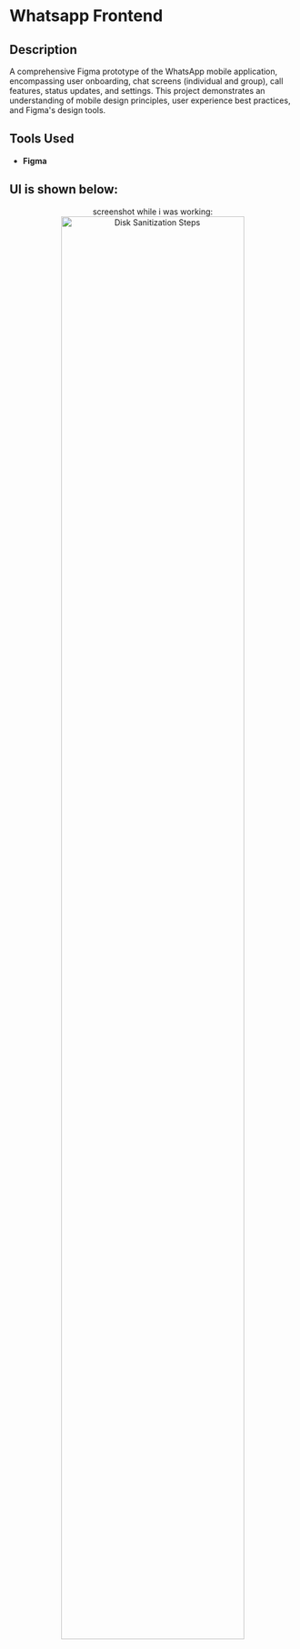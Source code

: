 <h1>Whatsapp Frontend</h1>

<h2>Description</h2>
A comprehensive Figma prototype of the WhatsApp mobile application, encompassing user onboarding, chat screens (individual and group), call features, status updates, and settings. This project demonstrates an understanding of mobile design principles, user experience best practices, and Figma's design tools.
<br />


<h2>Tools Used</h2>

- <b>Figma</b> 

<h2>UI is shown below:</h2>

<p align="center">
screenshot while i was working: <br/>
<img src="https://i.imgur.com/agTVnMB.png" height="80%" width="80%" alt="Disk Sanitization Steps"/>
<br />
